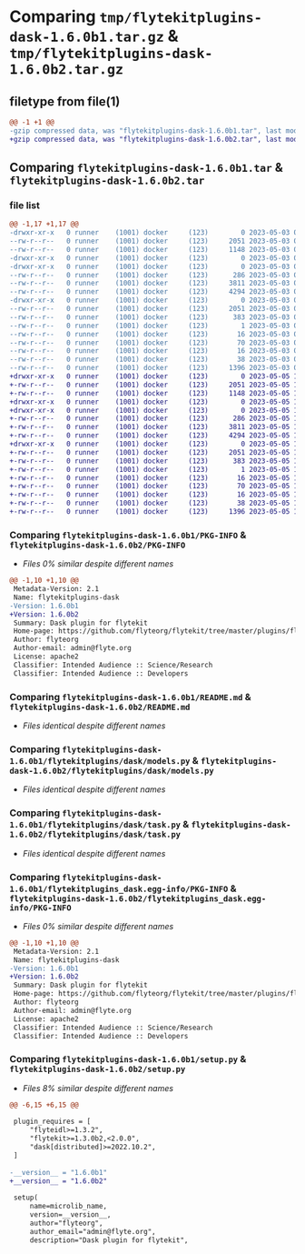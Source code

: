 # Comparing `tmp/flytekitplugins-dask-1.6.0b1.tar.gz` & `tmp/flytekitplugins-dask-1.6.0b2.tar.gz`

## filetype from file(1)

```diff
@@ -1 +1 @@
-gzip compressed data, was "flytekitplugins-dask-1.6.0b1.tar", last modified: Wed May  3 04:48:04 2023, max compression
+gzip compressed data, was "flytekitplugins-dask-1.6.0b2.tar", last modified: Fri May  5 17:49:41 2023, max compression
```

## Comparing `flytekitplugins-dask-1.6.0b1.tar` & `flytekitplugins-dask-1.6.0b2.tar`

### file list

```diff
@@ -1,17 +1,17 @@
-drwxr-xr-x   0 runner    (1001) docker     (123)        0 2023-05-03 04:48:04.816287 flytekitplugins-dask-1.6.0b1/
--rw-r--r--   0 runner    (1001) docker     (123)     2051 2023-05-03 04:48:04.816287 flytekitplugins-dask-1.6.0b1/PKG-INFO
--rw-r--r--   0 runner    (1001) docker     (123)     1148 2023-05-03 04:47:44.000000 flytekitplugins-dask-1.6.0b1/README.md
-drwxr-xr-x   0 runner    (1001) docker     (123)        0 2023-05-03 04:48:04.816287 flytekitplugins-dask-1.6.0b1/flytekitplugins/
-drwxr-xr-x   0 runner    (1001) docker     (123)        0 2023-05-03 04:48:04.816287 flytekitplugins-dask-1.6.0b1/flytekitplugins/dask/
--rw-r--r--   0 runner    (1001) docker     (123)      286 2023-05-03 04:47:44.000000 flytekitplugins-dask-1.6.0b1/flytekitplugins/dask/__init__.py
--rw-r--r--   0 runner    (1001) docker     (123)     3811 2023-05-03 04:47:44.000000 flytekitplugins-dask-1.6.0b1/flytekitplugins/dask/models.py
--rw-r--r--   0 runner    (1001) docker     (123)     4294 2023-05-03 04:47:44.000000 flytekitplugins-dask-1.6.0b1/flytekitplugins/dask/task.py
-drwxr-xr-x   0 runner    (1001) docker     (123)        0 2023-05-03 04:48:04.816287 flytekitplugins-dask-1.6.0b1/flytekitplugins_dask.egg-info/
--rw-r--r--   0 runner    (1001) docker     (123)     2051 2023-05-03 04:48:04.000000 flytekitplugins-dask-1.6.0b1/flytekitplugins_dask.egg-info/PKG-INFO
--rw-r--r--   0 runner    (1001) docker     (123)      383 2023-05-03 04:48:04.000000 flytekitplugins-dask-1.6.0b1/flytekitplugins_dask.egg-info/SOURCES.txt
--rw-r--r--   0 runner    (1001) docker     (123)        1 2023-05-03 04:48:04.000000 flytekitplugins-dask-1.6.0b1/flytekitplugins_dask.egg-info/dependency_links.txt
--rw-r--r--   0 runner    (1001) docker     (123)       16 2023-05-03 04:48:04.000000 flytekitplugins-dask-1.6.0b1/flytekitplugins_dask.egg-info/namespace_packages.txt
--rw-r--r--   0 runner    (1001) docker     (123)       70 2023-05-03 04:48:04.000000 flytekitplugins-dask-1.6.0b1/flytekitplugins_dask.egg-info/requires.txt
--rw-r--r--   0 runner    (1001) docker     (123)       16 2023-05-03 04:48:04.000000 flytekitplugins-dask-1.6.0b1/flytekitplugins_dask.egg-info/top_level.txt
--rw-r--r--   0 runner    (1001) docker     (123)       38 2023-05-03 04:48:04.816287 flytekitplugins-dask-1.6.0b1/setup.cfg
--rw-r--r--   0 runner    (1001) docker     (123)     1396 2023-05-03 04:48:03.000000 flytekitplugins-dask-1.6.0b1/setup.py
+drwxr-xr-x   0 runner    (1001) docker     (123)        0 2023-05-05 17:49:41.866103 flytekitplugins-dask-1.6.0b2/
+-rw-r--r--   0 runner    (1001) docker     (123)     2051 2023-05-05 17:49:41.866103 flytekitplugins-dask-1.6.0b2/PKG-INFO
+-rw-r--r--   0 runner    (1001) docker     (123)     1148 2023-05-05 17:49:25.000000 flytekitplugins-dask-1.6.0b2/README.md
+drwxr-xr-x   0 runner    (1001) docker     (123)        0 2023-05-05 17:49:41.866103 flytekitplugins-dask-1.6.0b2/flytekitplugins/
+drwxr-xr-x   0 runner    (1001) docker     (123)        0 2023-05-05 17:49:41.866103 flytekitplugins-dask-1.6.0b2/flytekitplugins/dask/
+-rw-r--r--   0 runner    (1001) docker     (123)      286 2023-05-05 17:49:25.000000 flytekitplugins-dask-1.6.0b2/flytekitplugins/dask/__init__.py
+-rw-r--r--   0 runner    (1001) docker     (123)     3811 2023-05-05 17:49:25.000000 flytekitplugins-dask-1.6.0b2/flytekitplugins/dask/models.py
+-rw-r--r--   0 runner    (1001) docker     (123)     4294 2023-05-05 17:49:25.000000 flytekitplugins-dask-1.6.0b2/flytekitplugins/dask/task.py
+drwxr-xr-x   0 runner    (1001) docker     (123)        0 2023-05-05 17:49:41.866103 flytekitplugins-dask-1.6.0b2/flytekitplugins_dask.egg-info/
+-rw-r--r--   0 runner    (1001) docker     (123)     2051 2023-05-05 17:49:41.000000 flytekitplugins-dask-1.6.0b2/flytekitplugins_dask.egg-info/PKG-INFO
+-rw-r--r--   0 runner    (1001) docker     (123)      383 2023-05-05 17:49:41.000000 flytekitplugins-dask-1.6.0b2/flytekitplugins_dask.egg-info/SOURCES.txt
+-rw-r--r--   0 runner    (1001) docker     (123)        1 2023-05-05 17:49:41.000000 flytekitplugins-dask-1.6.0b2/flytekitplugins_dask.egg-info/dependency_links.txt
+-rw-r--r--   0 runner    (1001) docker     (123)       16 2023-05-05 17:49:41.000000 flytekitplugins-dask-1.6.0b2/flytekitplugins_dask.egg-info/namespace_packages.txt
+-rw-r--r--   0 runner    (1001) docker     (123)       70 2023-05-05 17:49:41.000000 flytekitplugins-dask-1.6.0b2/flytekitplugins_dask.egg-info/requires.txt
+-rw-r--r--   0 runner    (1001) docker     (123)       16 2023-05-05 17:49:41.000000 flytekitplugins-dask-1.6.0b2/flytekitplugins_dask.egg-info/top_level.txt
+-rw-r--r--   0 runner    (1001) docker     (123)       38 2023-05-05 17:49:41.866103 flytekitplugins-dask-1.6.0b2/setup.cfg
+-rw-r--r--   0 runner    (1001) docker     (123)     1396 2023-05-05 17:49:40.000000 flytekitplugins-dask-1.6.0b2/setup.py
```

### Comparing `flytekitplugins-dask-1.6.0b1/PKG-INFO` & `flytekitplugins-dask-1.6.0b2/PKG-INFO`

 * *Files 0% similar despite different names*

```diff
@@ -1,10 +1,10 @@
 Metadata-Version: 2.1
 Name: flytekitplugins-dask
-Version: 1.6.0b1
+Version: 1.6.0b2
 Summary: Dask plugin for flytekit
 Home-page: https://github.com/flyteorg/flytekit/tree/master/plugins/flytekit-dask
 Author: flyteorg
 Author-email: admin@flyte.org
 License: apache2
 Classifier: Intended Audience :: Science/Research
 Classifier: Intended Audience :: Developers
```

### Comparing `flytekitplugins-dask-1.6.0b1/README.md` & `flytekitplugins-dask-1.6.0b2/README.md`

 * *Files identical despite different names*

### Comparing `flytekitplugins-dask-1.6.0b1/flytekitplugins/dask/models.py` & `flytekitplugins-dask-1.6.0b2/flytekitplugins/dask/models.py`

 * *Files identical despite different names*

### Comparing `flytekitplugins-dask-1.6.0b1/flytekitplugins/dask/task.py` & `flytekitplugins-dask-1.6.0b2/flytekitplugins/dask/task.py`

 * *Files identical despite different names*

### Comparing `flytekitplugins-dask-1.6.0b1/flytekitplugins_dask.egg-info/PKG-INFO` & `flytekitplugins-dask-1.6.0b2/flytekitplugins_dask.egg-info/PKG-INFO`

 * *Files 0% similar despite different names*

```diff
@@ -1,10 +1,10 @@
 Metadata-Version: 2.1
 Name: flytekitplugins-dask
-Version: 1.6.0b1
+Version: 1.6.0b2
 Summary: Dask plugin for flytekit
 Home-page: https://github.com/flyteorg/flytekit/tree/master/plugins/flytekit-dask
 Author: flyteorg
 Author-email: admin@flyte.org
 License: apache2
 Classifier: Intended Audience :: Science/Research
 Classifier: Intended Audience :: Developers
```

### Comparing `flytekitplugins-dask-1.6.0b1/setup.py` & `flytekitplugins-dask-1.6.0b2/setup.py`

 * *Files 8% similar despite different names*

```diff
@@ -6,15 +6,15 @@
 
 plugin_requires = [
     "flyteidl>=1.3.2",
     "flytekit>=1.3.0b2,<2.0.0",
     "dask[distributed]>=2022.10.2",
 ]
 
-__version__ = "1.6.0b1"
+__version__ = "1.6.0b2"
 
 setup(
     name=microlib_name,
     version=__version__,
     author="flyteorg",
     author_email="admin@flyte.org",
     description="Dask plugin for flytekit",
```

